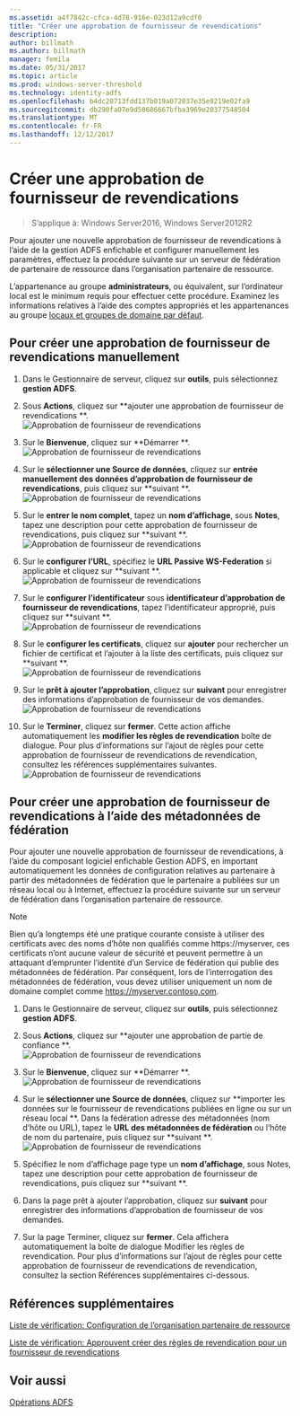 ```yaml
---
ms.assetid: a4f7842c-cfca-4d78-916e-023d12a9cdf0
title: "Créer une approbation de fournisseur de revendications"
description: 
author: billmath
ms.author: billmath
manager: femila
ms.date: 05/31/2017
ms.topic: article
ms.prod: windows-server-threshold
ms.technology: identity-adfs
ms.openlocfilehash: b4dc20713fdd137b019a072037e35e9219e02fa9
ms.sourcegitcommit: db290fa07e9d50686667bfba3969e20377548504
ms.translationtype: MT
ms.contentlocale: fr-FR
ms.lasthandoff: 12/12/2017
---
```

# <a name="create-a-claims-provider-trust"></a>Créer une approbation de fournisseur de revendications

>S’applique à: Windows Server2016, Windows Server2012R2

Pour ajouter une nouvelle approbation de fournisseur de revendications à l’aide de la gestion ADFS enfichable et configurer manuellement les paramètres, effectuez la procédure suivante sur un serveur de fédération de partenaire de ressource dans l’organisation partenaire de ressource.  
  
L’appartenance au groupe **administrateurs**, ou équivalent, sur l’ordinateur local est le minimum requis pour effectuer cette procédure.  Examinez les informations relatives à l’aide des comptes appropriés et les appartenances au groupe [locaux et groupes de domaine par défaut](https://go.microsoft.com/fwlink/?LinkId=83477).   
  
## <a name="to-create-a-claims-provider-trust-manually"></a>Pour créer une approbation de fournisseur de revendications manuellement  
  
1.  Dans le Gestionnaire de serveur, cliquez sur **outils**, puis sélectionnez **gestion ADFS**.  
  
2.  Sous **Actions**, cliquez sur **ajouter une approbation de fournisseur de revendications **.  
![Approbation de fournisseur de revendications](media/Create-a-Claims-Provider-Trust/addclaim1.PNG)   
  
3.  Sur le **Bienvenue**, cliquez sur **Démarrer **. 
![Approbation de fournisseur de revendications](media/Create-a-Claims-Provider-Trust/addclaim2.PNG)    
  
4.  Sur le **sélectionner une Source de données**, cliquez sur **entrée manuellement des données d’approbation de fournisseur de revendications**, puis cliquez sur **suivant **.  
![Approbation de fournisseur de revendications](media/Create-a-Claims-Provider-Trust/addclaim3.PNG)     

5.  Sur le **entrer le nom complet**, tapez un **nom d’affichage**, sous **Notes**, tapez une description pour cette approbation de fournisseur de revendications, puis cliquez sur **suivant **.  
![Approbation de fournisseur de revendications](media/Create-a-Claims-Provider-Trust/addclaim4.PNG)     

6.  Sur le **configurer l’URL**, spécifiez le **URL Passive WS-Federation** si applicable et cliquez sur **suivant **.
![Approbation de fournisseur de revendications](media/Create-a-Claims-Provider-Trust/addclaim5.PNG)     

8. Sur le **configurer l’identificateur** sous **identificateur d’approbation de fournisseur de revendications**, tapez l’identificateur approprié, puis cliquez sur **suivant **.  
![Approbation de fournisseur de revendications](media/Create-a-Claims-Provider-Trust/addclaim6.PNG)    

9. Sur le **configurer les certificats**, cliquez sur **ajouter** pour rechercher un fichier de certificat et l’ajouter à la liste des certificats, puis cliquez sur **suivant **.  
![Approbation de fournisseur de revendications](media/Create-a-Claims-Provider-Trust/addclaim7.PNG)    

10. Sur le **prêt à ajouter l’approbation**, cliquez sur **suivant** pour enregistrer des informations d’approbation de fournisseur de vos demandes.  
![Approbation de fournisseur de revendications](media/Create-a-Claims-Provider-Trust/addclaim8.PNG)    

11. Sur le **Terminer**, cliquez sur **fermer**. Cette action affiche automatiquement les **modifier les règles de revendication** boîte de dialogue. Pour plus d’informations sur l’ajout de règles pour cette approbation de fournisseur de revendications de revendication, consultez les références supplémentaires suivantes.  
![Approbation de fournisseur de revendications](media/Create-a-Claims-Provider-Trust/addclaim9.PNG)

## <a name="to-create-a-claims-provider-trust-using-federation-metadata"></a>Pour créer une approbation de fournisseur de revendications à l’aide des métadonnées de fédération
Pour ajouter une nouvelle approbation de fournisseur de revendications, à l’aide du composant logiciel enfichable Gestion ADFS, en important automatiquement les données de configuration relatives au partenaire à partir des métadonnées de fédération que le partenaire a publiées sur un réseau local ou à Internet, effectuez la procédure suivante sur un serveur de fédération dans l’organisation partenaire de ressource.

>[!NOTE]
>Bien qu’a longtemps été une pratique courante consiste à utiliser des certificats avec des noms d’hôte non qualifiés comme https://myserver, ces certificats n’ont aucune valeur de sécurité et peuvent permettre à un attaquant d’emprunter l’identité d’un Service de fédération qui publie des métadonnées de fédération. Par conséquent, lors de l’interrogation des métadonnées de fédération, vous devez utiliser uniquement un nom de domaine complet comme https://myserver.contoso.com.

1.  Dans le Gestionnaire de serveur, cliquez sur **outils**, puis sélectionnez **gestion ADFS**.  
  
2.  Sous **Actions**, cliquez sur **ajouter une approbation de partie de confiance **.  
![Approbation de fournisseur de revendications](media/Create-a-Claims-Provider-Trust/addclaim1.PNG)   
  
3.  Sur le **Bienvenue**, cliquez sur **Démarrer **. 
![Approbation de fournisseur de revendications](media/Create-a-Claims-Provider-Trust/addclaim2.PNG)    
  
4.  Sur le **sélectionner une Source de données**, cliquez sur **importer les données sur le fournisseur de revendications publiées en ligne ou sur un réseau local **. Dans la fédération adresse des métadonnées (nom d’hôte ou URL), tapez le **URL des métadonnées de fédération** ou l’hôte de nom du partenaire, puis cliquez sur **suivant **.
![Approbation de fournisseur de revendications](media/Create-a-Claims-Provider-Trust/addclaim10.PNG)    

5.  Spécifiez le nom d’affichage page type un **nom d’affichage**, sous Notes, tapez une description pour cette approbation de fournisseur de revendications, puis cliquez sur **suivant **.

6.  Dans la page prêt à ajouter l’approbation, cliquez sur **suivant** pour enregistrer des informations d’approbation de fournisseur de vos demandes.

7.  Sur la page Terminer, cliquez sur **fermer**. Cela affichera automatiquement la boîte de dialogue Modifier les règles de revendication. Pour plus d’informations sur l’ajout de règles pour cette approbation de fournisseur de revendications de revendication, consultez la section Références supplémentaires ci-dessous.



    
## <a name="additional-references"></a>Références supplémentaires  
[Liste de vérification: Configuration de l’organisation partenaire de ressource](../../ad-fs/deployment/Checklist--Configuring-the-Resource-Partner-Organization.md)  
  
[Liste de vérification: Approuvent créer des règles de revendication pour un fournisseur de revendications](../../ad-fs/deployment/Checklist--Creating-Claim-Rules-for-a-Claims-Provider-Trust.md)  
  
## <a name="see-also"></a>Voir aussi  
[Opérations ADFS](../../ad-fs/AD-FS-2016-Operations.md) 
  
